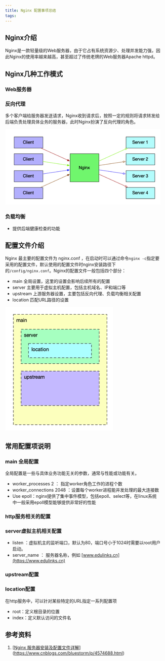 ```yaml
---
title: Nginx 配置事项总结
tags:
---
```




## Nginx介绍

Nginx是一款轻量级的Web服务器，由于它占有系统资源少、处理并发能力强，因此Nginx的使用率越来越高，甚至超过了传统老牌的Web服务器Apache httpd。

## Nginx几种工作模式

### Web服务器

### 反向代理

多个客户端给服务器发送请求，Nginx收到请求后，按照一定的规则将请求转发给后端负责处理具体业务的服务器，此时Nginx扮演了反向代理的角色。

![image-20200526131522421](20200520-nginx-configuration/image-20200526131522421.png)

### 负载均衡

* 提供后端健康检查的功能



## 配置文件介绍

Nginx 最主要的配置文件为 nginx.conf ，在启动时可以通过命令`nginx -c`指定要采用的配置文件，默认使用的配置文件时nginx安装路径下的`/config/nginx.conf`。Nginx的配置文件一般包括四个部分：

* main 全局设置，这里的设置会影响后续所有的配置
* server 主要用于虚拟主机配置，包括主机域名、IP和端口等
* upstream 上游服务器设置，主要包括反向代理、负载均衡相关配置
* location 匹配URL路径的设置

![image-20200521132343516](20200520-nginx-configuration/image-20200521132343516.png)

## 常用配置项说明

### main 全局配置

全局配置是一些与具体业务功能无关的参数，通常与性能或功能有关。

* worker_processes 2 ： 指定worker角色工作的进程个数
* worker_connections 2048 ：设置每个worker进程能并发处理的最大连接数
* Use epoll：nginx提供了集中事件模型，包括epoll、select等，在linux系统中一般采用epoll模型能够提供非常好的性能

### http服务相关的配置

### server虚拟主机相关配置

* listen ：虚拟机主的监听端口，默认为80，端口号小于1024时需要以root用户启动。
* server_name ： 服务器名称，例如 [www.edulinks.cn](https://www.edulinks.cn)

### upstream配置

### location配置

在http服务中，可以针对某些特定的URL指定一系列配置项

* root：定义根目录的位置
* index：定义默认访问的文件名 

## 参考资料

1. [[Nginx 服务器安装及配置文件详解](https://www.cnblogs.com/bluestorm/p/4574688.html)](https://www.cnblogs.com/bluestorm/p/4574688.html)